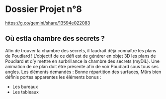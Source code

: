 ﻿# Dossier Projet n°8

https://g.co/gemini/share/13594e022083

## Où estla chambre des secrets ?

Afin de trouver la chambre des secrets, il faudrait déjà connaître les plans de
Poudlard !
L’objectif de ce défi est de générer en objet 3D les plans de Poudlard et d’y mettre en surbrillance la chambre des secrets (myDiL).
Une animation de ce plan doit être présente afin de voir Poudlard sous tous ses angles. Les éléments demandés :
Bonne répartition des surfaces, Mûrs bien définis portes apparentes les éléments bonus :
- Les bureaux
- Les tableaux


